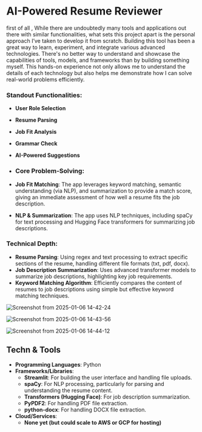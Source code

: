 # AI-Powered Resume Reviewer

first of all , While there are undoubtedly many tools and applications out there with similar functionalities, what sets this project apart is the personal approach I’ve taken to develop it from scratch. Building this tool has been a great way to learn, experiment, and integrate various advanced technologies. There's no better way to understand and showcase the capabilities of tools, models, and frameworks than by building something myself. This hands-on experience not only allows me to understand the details of each technology but also helps me demonstrate how I can solve real-world problems efficiently.


### Standout Functionalities:
- **User Role Selection**
- **Resume Parsing**
- **Job Fit Analysis**
- **Grammar Check**
- **AI-Powered Suggestions**

- ### Core Problem-Solving:
- **Job Fit Matching**: The app leverages keyword matching, semantic understanding (via NLP), and summarization to provide a match score, giving an immediate assessment of how well a resume fits the job description.
- **NLP & Summarization**: The app uses NLP techniques, including spaCy for text processing and Hugging Face transformers for summarizing job descriptions.

### Technical Depth:
- **Resume Parsing**: Using regex and text processing to extract specific sections of the resume, handling different file formats (txt, pdf, docx).
- **Job Description Summarization**: Uses advanced transformer models to summarize job descriptions, highlighting key job requirements.
- **Keyword Matching Algorithm**: Efficiently compares the content of resumes to job descriptions using simple but effective keyword matching techniques.

![Screenshot from 2025-01-06 14-42-24](https://github.com/user-attachments/assets/b13f5ff3-9f74-4e78-9b07-e6af66cb194f)

![Screenshot from 2025-01-06 14-43-56](https://github.com/user-attachments/assets/24d82ee9-21c8-4780-afd1-7ad0661745da)

![Screenshot from 2025-01-06 14-44-12](https://github.com/user-attachments/assets/c12827a6-3f95-42bc-9c23-678ac269c0b9)

## Techn & Tools
- **Programming Languages**: Python
- **Frameworks/Libraries**:
  - **Streamlit**: For building the user interface and handling file uploads.
  - **spaCy**: For NLP processing, particularly for parsing and understanding the resume content.
  - **Transformers (Hugging Face)**: For job description summarization.
  - **PyPDF2**: For handling PDF file extraction.
  - **python-docx**: For handling DOCX file extraction.
- **Cloud/Services**:
  - **None yet (but could scale to AWS or GCP for hosting)**



